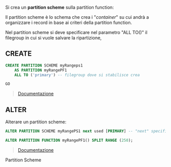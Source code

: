 
Si crea un **partition scheme** sulla partition function:

Il partition scheme è lo schema che crea i "*container*" su cui andrà a organizzare i record in base ai criteri della partition function.

Nel partition scheme si deve specificare nel parametro "ALL TO()" il filegroup in cui si vuole salvare la ripartizione,

## CREATE

``` SQL
CREATE PARTITION SCHEME myRangeps1
    AS PARTITION myRangePF1
    ALL TO ('primary') -- filegroup dove si stabilisce crea

GO
```

>[Documentazione](https://learn.microsoft.com/en-us/sql/t-sql/statements/create-partition-scheme-transact-sql?view=sql-server-ver16)

## ALTER

Alterare un partition scheme:

``` SQL
ALTER PARTITION SCHEME myRangePS1 next used [PRIMARY] -- "next" specifica in che filegroup aggiungere la "scatola" in cui va il record

ALTER PARTITION FUNCTION myRangePF1() SPLIT RANGE (250);
```

>[Documentazione](https://learn.microsoft.com/en-us/sql/t-sql/statements/alter-partition-scheme-transact-sql?view=sql-server-ver16)


Partition Scheme